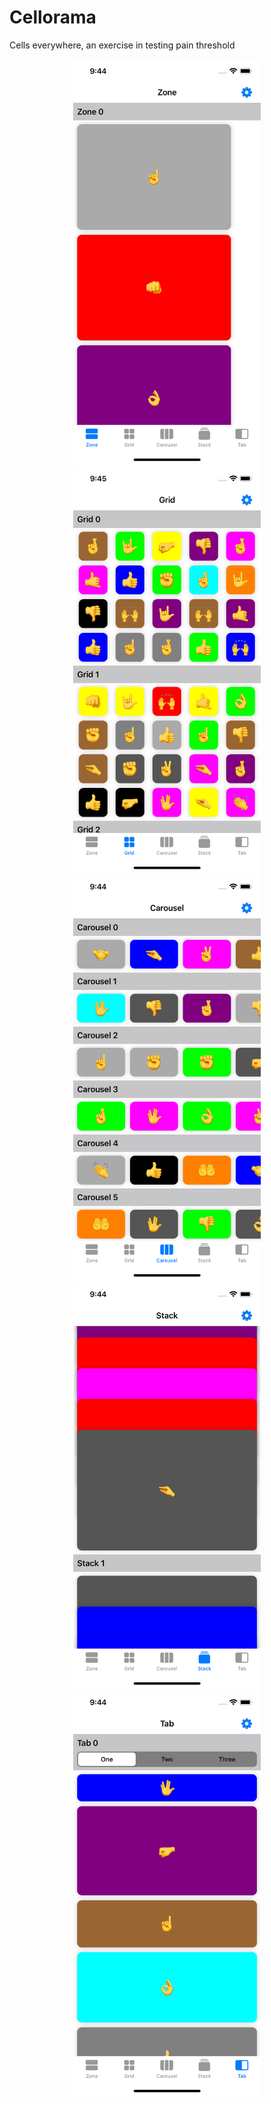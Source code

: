 # Cellorama

Cells everywhere, an exercise in testing pain threshold

<p align="center">
  <img src="Resources/zones.png" alt="Zones" width="300" />
  <img src="Resources/grids.png" alt="Grids" width="300" />
  <img src="Resources/carousels.png" alt="Carousels" width="300" />
  <img src="Resources/stacks.png" alt="Stacks" width="300" />
  <img src="Resources/tabs.png" alt="Tabs" width="300" />
</p>
